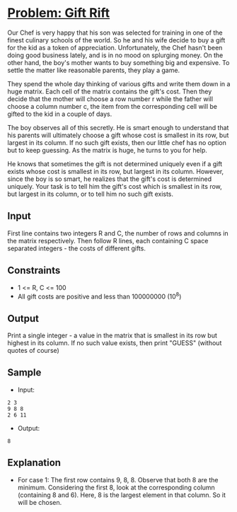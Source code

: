 # [Problem: Gift Rift](https://www.codechef.com/problems/SAD)

Our Chef is very happy that his son was selected for training in one of the finest culinary schools of the world. So he and his wife decide to buy a gift for the kid as a token of appreciation. Unfortunately, the Chef hasn't been doing good business lately, and is in no mood on splurging money. On the other hand, the boy's mother wants to buy something big and expensive. To settle the matter like reasonable parents, they play a game.

They spend the whole day thinking of various gifts and write them down in a huge matrix. Each cell of the matrix contains the gift's cost. Then they decide that the mother will choose a row number r while the father will choose a column number c, the item from the corresponding cell will be gifted to the kid in a couple of days.

The boy observes all of this secretly. He is smart enough to understand that his parents will ultimately choose a gift whose cost is smallest in its row, but largest in its column. If no such gift exists, then our little chef has no option but to keep guessing. As the matrix is huge, he turns to you for help.

He knows that sometimes the gift is not determined uniquely even if a gift exists whose cost is smallest in its row, but largest in its column. However, since the boy is so smart, he realizes that the gift's cost is determined uniquely. Your task is to tell him the gift's cost which is smallest in its row, but largest in its column, or to tell him no such gift exists.

## Input

First line contains two integers R and C, the number of rows and columns in the matrix respectively. Then follow R lines, each containing C space separated integers - the costs of different gifts.

## Constraints

- 1 <= R, C <= 100
- All gift costs are positive and less than 100000000 (10<sup>8</sup>)

## Output

Print a single integer - a value in the matrix that is smallest in its row but highest in its column. If no such value exists, then print "GUESS" (without quotes of course)

## Sample

- Input:
```
2 3
9 8 8
2 6 11
```

- Output:
```
8
```

## Explanation

- For case 1: The first row contains 9, 8, 8. Observe that both 8 are the minimum. Considering the first 8, look at the corresponding column (containing 8 and 6). Here, 8 is the largest element in that column. So it will be chosen.
